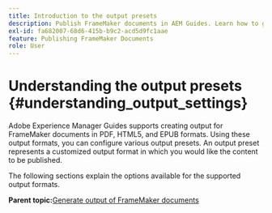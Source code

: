 ```yaml
---
title: Introduction to the output presets
description: Publish FrameMaker documents in AEM Guides. Learn how to generate output for FrameMaker documents in PDF, HTML5, and EPUB formats.
exl-id: fa682007-68d6-415b-b9c2-acd5d9fc1aae
feature: Publishing FrameMaker Documents
role: User
---
```

# Understanding the output presets {#understanding_output_settings}

Adobe Experience Manager Guides supports creating output for FrameMaker documents in PDF, HTML5, and EPUB formats. Using these output formats, you can configure various output presets. An output preset represents a customized output format in which you would like the content to be published.

The following sections explain the options available for the supported output formats.

**Parent topic:**[Generate output of FrameMaker documents](fm-output-generatation.md)
